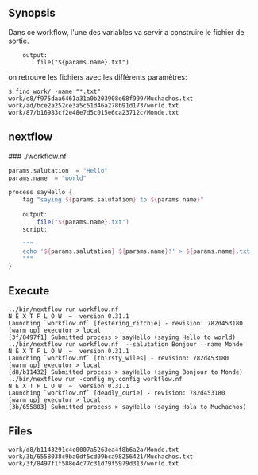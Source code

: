 ## Synopsis
Dans ce workflow, l'une des variables va servir a construire le fichier de sortie.

```
	output:
		file("${params.name}.txt")
```

on retrouve les fichiers avec les différents paramètres:


```
$ find work/ -name "*.txt"
work/e8/f975daa6461a31a0b203908e68f999/Muchachos.txt
work/ad/bce2a252ce3a5c51d46a278b91d173/world.txt
work/87/b16983cf2e48e7d5c015e6ca23712c/Monde.txt
```

## nextflow

### ./workflow.nf

```groovy
params.salutation  = "Hello"
params.name  = "world"

process sayHello {
	tag "saying ${params.salutation} to ${params.name}"
	
	output:
		file("${params.name}.txt")
	script:
	
	"""
	echo '${params.salutation} ${params.name}!' > ${params.name}.txt
	"""
}
```


## Execute

```
../bin/nextflow run workflow.nf 
N E X T F L O W  ~  version 0.31.1
Launching `workflow.nf` [festering_ritchie] - revision: 782d453180
[warm up] executor > local
[3f/8497f1] Submitted process > sayHello (saying Hello to world)
../bin/nextflow run workflow.nf  --salutation Bonjour --name Monde
N E X T F L O W  ~  version 0.31.1
Launching `workflow.nf` [thirsty_wiles] - revision: 782d453180
[warm up] executor > local
[d8/b11432] Submitted process > sayHello (saying Bonjour to Monde)
../bin/nextflow run -config my.config workflow.nf  
N E X T F L O W  ~  version 0.31.1
Launching `workflow.nf` [deadly_curie] - revision: 782d453180
[warm up] executor > local
[3b/655803] Submitted process > sayHello (saying Hola to Muchachos)
```


## Files

```
work/d8/b1143291c4c0007a5263ea4f8b6a2a/Monde.txt
work/3b/6558038c9ba0df5cd09bca98256421/Muchachos.txt
work/3f/8497f1f588e4c77c31d79f5979d313/world.txt
```



